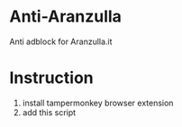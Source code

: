 # Anti-Aranzulla
Anti adblock for Aranzulla.it

# Instruction
1. install tampermonkey browser extension
2. add this script
